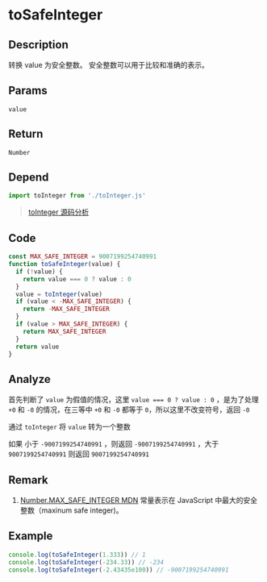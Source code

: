 # toSafeInteger

## Description
转换 value 为安全整数。 安全整数可以用于比较和准确的表示。

## Params
`value`

## Return
`Number`

## Depend
```js
import toInteger from './toInteger.js'
```
> [toInteger 源码分析](./toInteger.md)

## Code
```js
const MAX_SAFE_INTEGER = 9007199254740991
function toSafeInteger(value) {
  if (!value) {
    return value === 0 ? value : 0
  }
  value = toInteger(value)
  if (value < -MAX_SAFE_INTEGER) {
    return -MAX_SAFE_INTEGER
  }
  if (value > MAX_SAFE_INTEGER) {
    return MAX_SAFE_INTEGER
  }
  return value
}
```

## Analyze
首先判断了 `value` 为假值的情况，这里 `value === 0 ? value : 0` ，是为了处理 `+0` 和 `-0` 的情况，在三等中 `+0` 和 `-0` 都等于 `0`，所以这里不改变符号，返回 `-0`

通过 `toInteger` 将 `value` 转为一个整数

如果 小于 `-9007199254740991` ，则返回 `-9007199254740991` ，大于 `9007199254740991` 则返回 `9007199254740991`

## Remark
1. [Number.MAX_SAFE_INTEGER MDN](https://developer.mozilla.org/zh-CN/docs/Web/JavaScript/Reference/Global_Objects/Number/MAX_SAFE_INTEGER) 常量表示在 JavaScript 中最大的安全整数（maxinum safe integer)。

## Example
```js
console.log(toSafeInteger(1.333)) // 1
console.log(toSafeInteger(-234.33)) // -234
console.log(toSafeInteger(-2.43435e100)) // -9007199254740991
```
